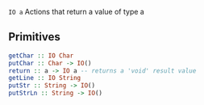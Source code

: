 `IO a`
Actions that return a value of type a

## Primitives
``` haskell
getChar :: IO Char
putChar :: Char -> IO()
return :: a -> IO a -- returns a 'void' result value
getLine :: IO String
putStr :: String -> IO()
putStrLn :: String -> IO()
```
